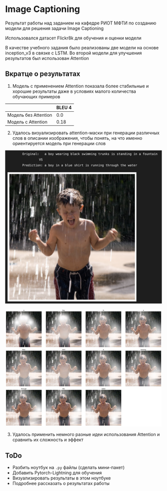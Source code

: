# Image Captioning
Результат работы над заданием на кафедре РИОТ МФТИ по созданию модели для решения задачи Image Captioning

Использовался датасет Flickr8k для обучения и оценки модели

В качестве учебного задания было реализованы две модели на основе inception_v3 в связке с LSTM. Во второй модели для улучшения результатов был использован Attention

## Вкратце о результатах
1. Модель с применением Attention показала более стабильные и хорошие результаты даже в условиях малого количества обучающих примеров

|                      | BLEU 4 |
|----------------------|--------|
| Модель без Attention | 0.0    |
| Модель с Attention   | 0.18   |

2. Удалось визуализировать attention-маски при генерации различных слов в описании изображения, чтобы понять, на что именно ориентируется модель при генерации слов

![example](./images/example_01.png)

![attention](./images/attention_masks_01.png)

3. Удалось применить немного разные идеи использования Attention и сравнить их сложность и эффект

## ToDo
 * Разбить ноутбук на `.py` файлы (сделать мини-пакет)
 * Добавить Pytorch-Lightning для обучения
 * Визуализировать результаты в этом ноутбуке
 * Подробнее рассказать о результатах работы
